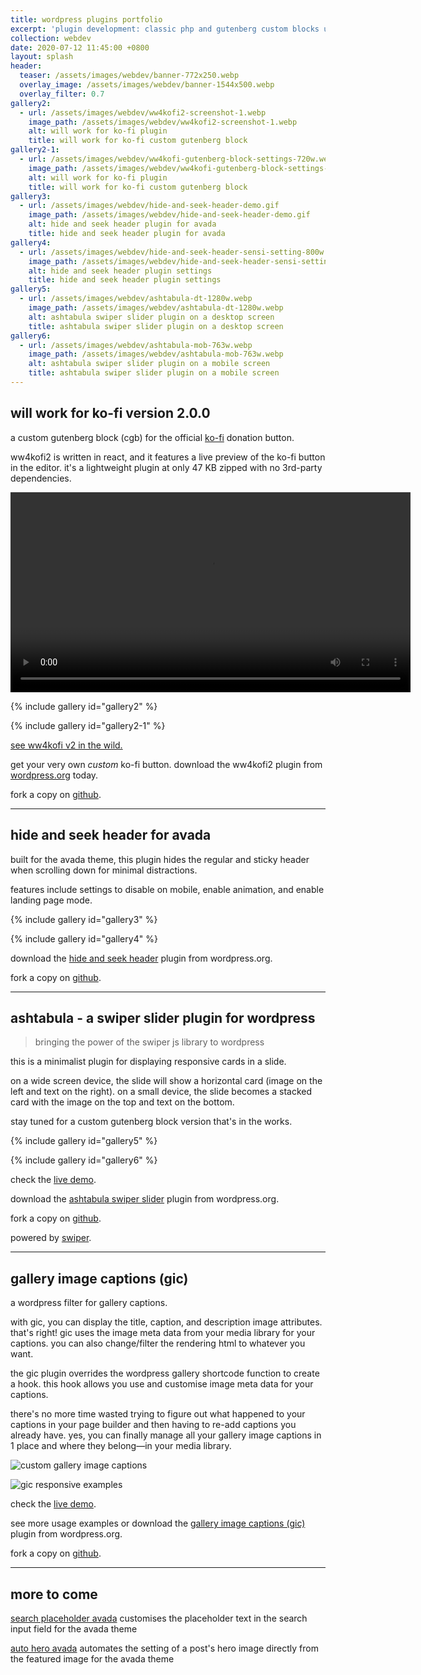 ```yaml
---
title: wordpress plugins portfolio
excerpt: 'plugin development: classic php and gutenberg custom blocks using react'
collection: webdev
date: 2020-07-12 11:45:00 +0800
layout: splash
header:
  teaser: /assets/images/webdev/banner-772x250.webp
  overlay_image: /assets/images/webdev/banner-1544x500.webp
  overlay_filter: 0.7
gallery2:
  - url: /assets/images/webdev/ww4kofi2-screenshot-1.webp
    image_path: /assets/images/webdev/ww4kofi2-screenshot-1.webp
    alt: will work for ko-fi plugin
    title: will work for ko-fi custom gutenberg block
gallery2-1:
  - url: /assets/images/webdev/ww4kofi-gutenberg-block-settings-720w.webp
    image_path: /assets/images/webdev/ww4kofi-gutenberg-block-settings-720w.webp
    alt: will work for ko-fi plugin
    title: will work for ko-fi custom gutenberg block
gallery3:
  - url: /assets/images/webdev/hide-and-seek-header-demo.gif
    image_path: /assets/images/webdev/hide-and-seek-header-demo.gif
    alt: hide and seek header plugin for avada
    title: hide and seek header plugin for avada
gallery4:
  - url: /assets/images/webdev/hide-and-seek-header-sensi-setting-800w.png
    image_path: /assets/images/webdev/hide-and-seek-header-sensi-setting-800w.webp
    alt: hide and seek header plugin settings
    title: hide and seek header plugin settings
gallery5:
  - url: /assets/images/webdev/ashtabula-dt-1280w.webp
    image_path: /assets/images/webdev/ashtabula-dt-1280w.webp
    alt: ashtabula swiper slider plugin on a desktop screen
    title: ashtabula swiper slider plugin on a desktop screen
gallery6:
  - url: /assets/images/webdev/ashtabula-mob-763w.webp
    image_path: /assets/images/webdev/ashtabula-mob-763w.webp
    alt: ashtabula swiper slider plugin on a mobile screen
    title: ashtabula swiper slider plugin on a mobile screen
---
```


## will work for ko-fi version 2.0.0

a custom gutenberg block (cgb) for the official [ko-fi](https://ko-fi.com/) donation button. 

ww4kofi2 is written in react, and it features a live preview of the ko-fi button in the editor. it's a lightweight plugin at only 47 KB zipped with no 3rd-party dependencies. 

<div id="ww4kofi-video">
  <video autoplay loop width="640">
    <source src="/assets/videos/ww4kofi-demo.mp4"
            type="video/mp4">
    Sorry, your browser doesn't support embedded videos.
  </video>
</div>

{% include gallery id="gallery2" %}

{% include gallery id="gallery2-1" %}

[see ww4kofi v2 in the wild.](https://streetphotography.blog/hello-world/)

get your very own _custom_ ko-fi button. download the ww4kofi2 plugin from [wordpress.org](https://wordpress.org/plugins/will-work-for-ko-fi/) today.

fork a copy on [github](https://github.com/marklchaves/will-work-for-ko-fi).

---

## hide and seek header for avada

built for the avada theme, this plugin hides the regular and sticky header when scrolling down for minimal distractions.

features include settings to disable on mobile, enable animation, and enable landing page mode.

{% include gallery id="gallery3" %}

{% include gallery id="gallery4" %}

download the [hide and seek header](https://wordpress.org/plugins/hide-and-seek-header/) plugin from wordpress.org.

fork a copy on [github](https://github.com/marklchaves/hide-and-seek-header).

---

## ashtabula - a swiper slider plugin for wordpress

> bringing the power of the swiper js library to wordpress

this is a minimalist plugin for displaying responsive cards in a slide.

on a wide screen device, the slide will show a horizontal card (image on the left and text on the right). on a small device, the slide becomes a stacked card with the image on the top and text on the bottom.

stay tuned for a custom gutenberg block version that's in the works.

{% include gallery id="gallery5" %}

{% include gallery id="gallery6" %}

check the [live demo](https://streetphotography.blog/ashtabula-swiper-slider/).

download the [ashtabula swiper slider](https://wordpress.org/plugins/ashtabula/) plugin from wordpress.org.

fork a copy on [github](https://github.com/marklchaves/ashtabula).

powered by [swiper](https://swiperjs.com/).

---

## gallery image captions (gic)

a wordpress filter for gallery captions. 

with gic, you can display the title, caption, and description image attributes. that's right! gic uses the image meta data from your media library for your captions. you can also change/filter the rendering html to whatever you want.

the gic plugin overrides the wordpress gallery shortcode function to create a hook. this hook allows you use and customise image meta data for your captions.

there's no more time wasted trying to figure out what happened to your captions in your page builder and then having to re-add captions you already have. yes, you can finally manage all your gallery image captions in 1 place and where they belong&mdash;in your media library.

![custom gallery image captions](https://ps.w.org/gallery-image-captions/assets/screenshot-3.jpg "custom gallery image captions")

![gic responsive examples](https://ps.w.org/gallery-image-captions/assets/screenshot-6.jpg "gic responsive examples")

check the [live demo](https://streetphotography.blog/gallery-image-captions-demo/).

see more usage examples or download the [gallery image captions (gic)](https://wordpress.org/plugins/gallery-image-captions/) plugin from wordpress.org.

fork a copy on [github](https://github.com/marklchaves/gallery-image-captions).

---

## more to come

[search placeholder avada](https://wordpress.org/plugins/search-placeholder-avada/) customises the placeholder text in the search input field for the avada theme

[auto hero avada](https://github.com/marklchaves/auto-hero-avada) automates the setting of a post's hero image directly from the featured image for the avada theme
